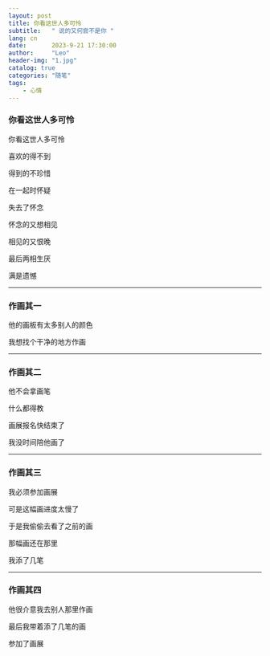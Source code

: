 ```yaml
---
layout: post
title: 你看这世人多可怜
subtitle:   " 说的又何尝不是你 "
lang: cn
date:       2023-9-21 17:30:00
author:     "Leo"
header-img: "1.jpg"
catalog: true
categories: "随笔"
tags: 
    - 心情
---
```


### 你看这世人多可怜

你看这世人多可怜

喜欢的得不到

得到的不珍惜

在一起时怀疑

失去了怀念

怀念的又想相见

相见的又恨晚

最后两相生厌

满是遗憾

---

### 作画其一

他的画板有太多别人的颜色

我想找个干净的地方作画

---

### 作画其二

他不会拿画笔

什么都得教

画展报名快结束了

我没时间陪他画了

---

### 作画其三

我必须参加画展

可是这幅画进度太慢了

于是我偷偷去看了之前的画

那幅画还在那里

我添了几笔

---

### 作画其四

他很介意我去别人那里作画

最后我带着添了几笔的画

参加了画展
